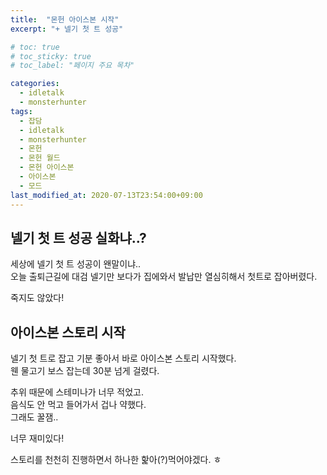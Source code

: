 ```yaml
---
title:  "몬헌 아이스본 시작"
excerpt: "+ 넬기 첫 트 성공"

# toc: true
# toc_sticky: true
# toc_label: "페이지 주요 목차"

categories:
  - idletalk
  - monsterhunter
tags:
  - 잡담
  - idletalk
  - monsterhunter
  - 몬헌
  - 몬헌 월드
  - 몬헌 아이스본
  - 아이스본
  - 모드
last_modified_at: 2020-07-13T23:54:00+09:00
---
```



## 넬기 첫 트 성공 실화냐..?
세상에 넬기 첫 트 성공이 왠말이냐..  
오늘 출퇴근길에 대검 넬기만 보다가 집에와서 발납만 열심히해서 첫트로 잡아버렸다.

죽지도 않았다!

## 아이스본 스토리 시작
넬기 첫 트로 잡고 기분 좋아서 바로 아이스본 스토리 시작했다.  
웬 물고기 보스 잡는데 30분 넘게 걸렸다.

추위 때문에 스테미나가 너무 적었고.  
음식도 안 먹고 들어가서 겁나 약했다.  
그래도 꿀잼..

너무 재미있다!

스토리를 천천히 진행하면서 하나한 핥아(?)먹어야겠다. ㅎ